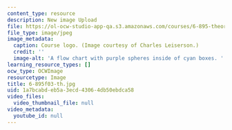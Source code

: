 ```yaml
---
content_type: resource
description: New image Upload
file: https://ol-ocw-studio-app-qa.s3.amazonaws.com/courses/6-895-theory-of-parallel-systems-sma-5509-fall-2003/1a7bcabdeb5a3ecd43064db50ebdca58_6-895f03-th.jpg
file_type: image/jpeg
image_metadata:
  caption: Course logo. (Image courtesy of Charles Leiserson.)
  credit: ''
  image-alt: 'A flow chart with purple spheres inside of cyan boxes. '
learning_resource_types: []
ocw_type: OCWImage
resourcetype: Image
title: 6-895f03-th.jpg
uid: 1a7bcabd-eb5a-3ecd-4306-4db50ebdca58
video_files:
  video_thumbnail_file: null
video_metadata:
  youtube_id: null
---
```

